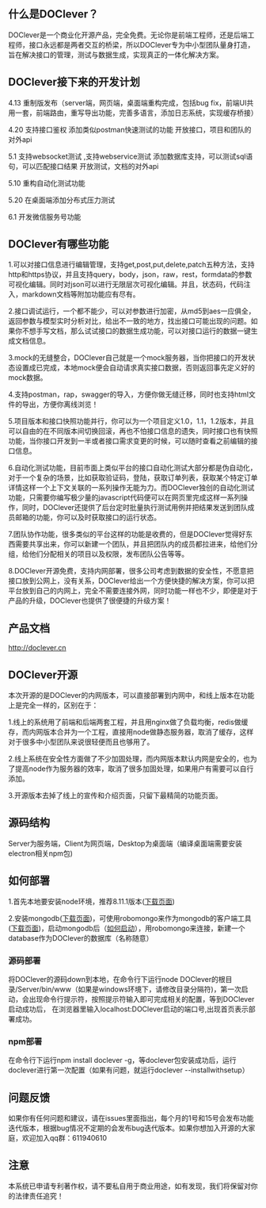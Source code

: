 ## 什么是DOClever？
DOClever是一个商业化开源产品，完全免费。无论你是前端工程师，还是后端工程师，接口永远都是两者交互的桥梁，所以DOClever专为中小型团队量身打造，旨在解决接口的管理，测试与数据生成，实现真正的一体化解决方案。
## DOClever接下来的开发计划
4.13
重制版发布（server端，网页端，桌面端重构完成，包括bug fix，前端UI共用一套，前端路由，重写导出功能，完善多语言，添加日志系统，实现缓存桥接）

4.20
支持接口鉴权
添加类似postman快速测试的功能
开放接口，项目和团队的对外api

5.1
支持websocket测试 ,支持webservice测试
添加数据库支持，可以测试sql语句，可以匹配接口结果
开放测试，文档的对外api

5.10 
重构自动化测试功能

5.20
在桌面端添加分布式压力测试

6.1
开发微信服务号功能
## DOClever有哪些功能
1.可以对接口信息进行编辑管理，支持get,post,put,delete,patch五种方法，支持http和https协议，并且支持query，body，json，raw，rest，formdata的参数可视化编辑。同时对json可以进行无限层次可视化编辑。并且，状态码，代码注入，markdown文档等附加功能应有尽有。

2.接口调试运行，一个都不能少，可以对参数进行加密，从md5到aes一应俱全，返回参数与模型实时分析对比，给出不一致的地方，找出接口可能出现的问题。如果你不想手写文档，那么试试接口的数据生成功能，可以对接口运行的数据一键生成文档信息。

3.mock的无缝整合，DOClever自己就是一个mock服务器，当你把接口的开发状态设置成已完成，本地mock便会自动请求真实接口数据，否则返回事先定义好的mock数据。

4.支持postman，rap，swagger的导入，方便你做无缝迁移，同时也支持html文件的导出，方便你离线浏览！

5.项目版本和接口快照功能并行，你可以为一个项目定义1.0，1.1，1.2版本，并且可以自由的在不同版本间切换回滚，再也不怕接口信息的遗失，同时接口也有快照功能，当你接口开发到一半或者接口需求变更的时候，可以随时查看之前编辑的接口信息。

6.自动化测试功能，目前市面上类似平台的接口自动化测试大部分都是伪自动化，对于一个复杂的场景，比如获取验证码，登陆，获取订单列表，获取某个特定订单详情这样一个上下文关联的一系列操作无能为力。而DOClever独创的自动化测试功能，只需要你编写极少量的javascript代码便可以在网页里完成这样一系列操作，同时，DOClever还提供了后台定时批量执行测试用例并把结果发送到团队成员邮箱的功能，你可以及时获取接口的运行状态。

7.团队协作功能，很多类似的平台这样的功能是收费的，但是DOClever觉得好东西需要共享出来，你可以新建一个团队，并且把团队内的成员都拉进来，给他们分组，给他们分配相关的项目以及权限，发布团队公告等等。

8.DOClever开源免费，支持内网部署，很多公司考虑到数据的安全性，不愿意把接口放到公网上，没有关系，DOClever给出一个方便快捷的解决方案，你可以把平台放到自己的内网上，完全不需要连接外网，同时功能一样也不少，即便是对于产品的升级，DOClever也提供了很便捷的升级方案！
## 产品文档
http://doclever.cn
## DOClever开源
本次开源的是DOClever的内网版本，可以直接部署到内网中，和线上版本在功能上是完全一样的，区别在于：

1.线上的系统用了前端和后端两套工程，并且用nginx做了负载均衡，redis做缓存，而内网版本合并为一个工程，直接用node做静态服务器，取消了缓存，这样对于很多中小型团队来说很轻便而且也够用了。

2.线上系统在安全性方面做了不少加固处理，而内网版本默认内网是安全的，也为了提高node作为服务器的效率，取消了很多加固处理，如果用户有需要可以自行添加。

3.开源版本去掉了线上的宣传和介绍页面，只留下最精简的功能页面。
## 源码结构
Server为服务端，Client为网页端，Desktop为桌面端（编译桌面端需要安装electron相关npm包)
## 如何部署
1.首先本地要安装node环境，推荐8.11.1版本([下载页面](https://nodejs.org/en/))

2.安装mongodb([下载页面](https://www.mongodb.com/))，可使用robomongo来作为mongodb的客户端工具([下载页面](https://robomongo.org/))，启动mongodb后（[如何启动](http://www.open-open.com/lib/view/open1435117403544.html)），用robomongo来连接，新建一个database作为DOClever的数据库（名称随意）

### 源码部署
将DOClever的源码down到本地，在命令行下运行node DOClever的根目录/Server/bin/www（如果是windows环境下，请修改目录分隔符)，第一次启动，会出现命令行提示符，按照提示符输入即可完成相关的配置，等到DOClever启动成功后， 在浏览器里输入localhost:DOClever启动的端口号,出现首页表示部署成功。
### npm部署
在命令行下运行npm install doclever -g，等doclever包安装成功后，运行doclever进行第一次配置（如果有问题，就运行doclever --installwithsetup）
## 问题反馈
如果你有任何问题和建议，请在issues里面指出，每个月的1号和15号会发布功能迭代版本，根据bug情况不定期的会发布bug迭代版本。如果你想加入开源的大家庭，欢迎加入qq群：611940610
## 注意
本系统已申请专利著作权，请不要私自用于商业用途，如有发现，我们将保留对你的法律责任追究！
